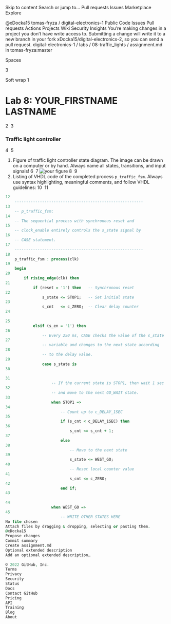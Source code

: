 Skip to content
Search or jump to…
Pull requests
Issues
Marketplace
Explore
 
@xDocka15 
tomas-fryza
/
digital-electronics-1
Public
Code
Issues
Pull requests
Actions
Projects
Wiki
Security
Insights
You’re making changes in a project you don’t have write access to. Submitting a change will write it to a new branch in your fork xDocka15/digital-electronics-2, so you can send a pull request.
digital-electronics-1
/
labs
/
08-traffic_lights
/
assignment.md
in
tomas-fryza:master
 

Spaces

3

Soft wrap
1
# Lab 8: YOUR_FIRSTNAME LASTNAME
2
​
3
### Traffic light controller
4
​
5
1. Figure of traffic light controller state diagram. The image can be drawn on a computer or by hand. Always name all states, transitions, and input signals!
6
​
7
   ![your figure]()
8
​
9
2. Listing of VHDL code of the completed process `p_traffic_fsm`. Always use syntax highlighting, meaningful comments, and follow VHDL guidelines:
10
​
11
```vhdl
12
    --------------------------------------------------------
13
    -- p_traffic_fsm:
14
    -- The sequential process with synchronous reset and 
15
    -- clock_enable entirely controls the s_state signal by 
16
    -- CASE statement.
17
    --------------------------------------------------------
18
    p_traffic_fsm : process(clk)
19
    begin
20
        if rising_edge(clk) then
21
            if (reset = '1') then   -- Synchronous reset
22
                s_state <= STOP1;   -- Set initial state
23
                s_cnt   <= c_ZERO;  -- Clear delay counter
24
​
25
            elsif (s_en = '1') then
26
                -- Every 250 ms, CASE checks the value of the s_state 
27
                -- variable and changes to the next state according 
28
                -- to the delay value.
29
                case s_state is
30
​
31
                    -- If the current state is STOP1, then wait 1 sec
32
                    -- and move to the next GO_WAIT state.
33
                    when STOP1 =>
34
                        -- Count up to c_DELAY_1SEC
35
                        if (s_cnt < c_DELAY_1SEC) then
36
                            s_cnt <= s_cnt + 1;
37
                        else
38
                            -- Move to the next state
39
                            s_state <= WEST_GO;
40
                            -- Reset local counter value
41
                            s_cnt <= c_ZERO;
42
                        end if;
43
​
44
                    when WEST_GO =>
45
                        -- WRITE OTHER STATES HERE
No file chosen
Attach files by dragging & dropping, selecting or pasting them.
@xDocka15
Propose changes
Commit summary
Create assignment.md
Optional extended description
Add an optional extended description…
 
© 2022 GitHub, Inc.
Terms
Privacy
Security
Status
Docs
Contact GitHub
Pricing
API
Training
Blog
About
